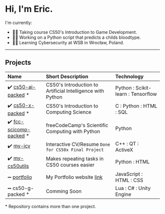 # Hi, I'm Eric.

I'm currently:
- 👨‍💻 Taking course CS50's Introduction to Game Development.
- 👨‍🔬 Working on a Python script that predicts a childs bloodtype.
- 👨‍🎓 Learning Cybersecurity at WSB in Wrocław, Poland.


---

## Projects
Name | Short Description | Technology
:--- | :--- | :---
:heavy_check_mark: [cs50-ai-packed][cs50-ai-packed_link] * | CS50's Introduction to Artificial Intelligence with Python | Python : Scikit-learn : Tensorflow
:heavy_check_mark: [cs50-x-packed][cs50-x-packed_link] * | CS50's Introduction to Computing Science | C : Python : HTML : SQL
:heavy_check_mark: [fcc-scicomp-packed][fcc-scicomp-packed_link] * | freeCodeCamp's Scientific Computing with Python | Python
:heavy_check_mark: [my-icv][my-icv_link] | Interactive CV/Resume `Done for CS50x Final Project` | C++ : QT : ActiveX
:heavy_check_mark: [my-cs50utils][my-cs50utils_link] | Makes repeating tasks in CS50 courses easier | Python : HTML
:heavy_minus_sign: [portfolio][portfolio_link] | My Portfolio website [link][portfolio_web_link] | JavaScript : HTML : CSS
:heavy_minus_sign: cs50-g-packed * | Comming Soon | Lua : C# : Unity Engine

\* Repository contains more than one project.

[cs50-ai-packed_link]: https://github.com/GrandEchoWhiskey/cs50-ai
[cs50-x-packed_link]: https://github.com/GrandEchoWhiskey/cs50-intro
[fcc-scicomp-packed_link]: https://github.com/GrandEchoWhiskey/fcc-scicomp
[my-icv_link]: https://github.com/GrandEchoWhiskey/my-icv
[my-cs50utils_link]: https://github.com/GrandEchoWhiskey/my-cs50utils
[portfolio_link]: https://github.com/GrandEchoWhiskey/grandechowhiskey.github.io
[portfolio_web_link]: https://grandechowhiskey.github.io
